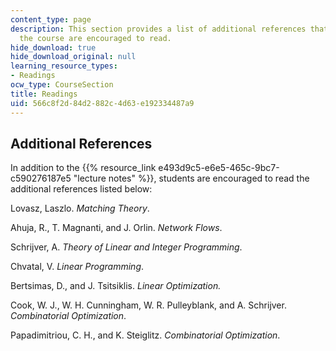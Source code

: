 ```yaml
---
content_type: page
description: This section provides a list of additional references that students of
  the course are encouraged to read.
hide_download: true
hide_download_original: null
learning_resource_types:
- Readings
ocw_type: CourseSection
title: Readings
uid: 566c8f2d-84d2-882c-4d63-e192334487a9
---
```


Additional References
---------------------

In addition to the {{% resource_link e493d9c5-e6e5-465c-9bc7-c590276187e5 "lecture notes" %}}, students are encouraged to read the additional references listed below:

Lovasz, Laszlo. _Matching Theory_.

Ahuja, R., T. Magnanti, and J. Orlin. _Network Flows_.

Schrijver, A. _Theory of Linear and Integer Programming_.

Chvatal, V. _Linear Programming_.

Bertsimas, D., and J. Tsitsiklis. _Linear Optimization._

Cook, W. J., W. H. Cunningham, W. R. Pulleyblank, and A. Schrijver. _Combinatorial Optimization_.

Papadimitriou, C. H., and K. Steiglitz. _Combinatorial Optimization_.